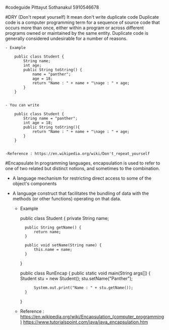 #codeguide Pittayut Sothanakul 5910546678

#DRY (Don't repeat yourself)
It mean don't write duplicate code
Duplicate code is a computer programming term for a sequence of source code that occurs more than once, either within a program or across different programs owned or maintained by the same entity.  Duplicate code is generally considered undesirable for a number of reasons.
 
	- Example

		public class Student {
			String name;
			int age;
			public String toString() {
				name = "panther";
				age = 18;
				return "Name : " + name + "\nage : " + age;
			}
		}
	

	- You can write
 
		public class Student {
			String name = "panther";
			int age = 18; 
			public String toString(){
				return "Name : " + name + "\nage : " + age;
			}
		}


	-Reference : https://en.wikipedia.org/wiki/Don't_repeat_yourself

#Encapsulate
In programming languages, encapsulation is used to refer to one of two related but distinct notions, and sometimes to the combination.

- A language mechanism for restricting direct access to some of the object's components
- A language construct that facilitates the bundling of data with the methods (or other functions) operating on that data.

	- Example

		public class Student {
			private String name;
	
			public String getName() {
				return name;
			}	
			
			public void setName(String name) {
				this.name = name;
			}
		}	
	

		public class RunEncap {
			public static void main(String args[]) {
				Student stu = new Student();
				stu.setName("Panther");
			
				System.out.print("Name : " + stu.getName());
 			}
		}

	- Reference : https://en.wikipedia.org/wiki/Encapsulation_(computer_programming)
		      https://www.tutorialspoint.com/java/java_encapsulation.htm


